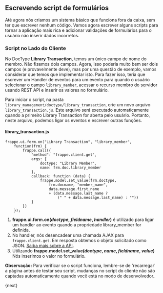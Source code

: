 <!-- add-breadcrumbs -->
## Escrevendo script de formulários

Até agora nós criamos um sistema básico que funciona fora da caixa, sem ter que escrever nenhum código. Vamos agora escrever alguns scripts para tornar a aplicação mais rica e adicionar validações de formulários para o usuário não inserir dados incorretos.

### Script no Lado do Cliente

No DocType **Library Transaction**, temos um único campo de nome do membro. Não fizemos dois campos. Agora, isso poderia muito bem ser dois campos (e provavelmente deve), mas por uma questão de exemplo, vamos considerar que temos que implementar isto. Para fazer isso, teria que escrever um Handler de eventos para um evento para quando o usuário selecionar o campo `library_member`, acessar o recurso membro do servidor usando REST API e inserir os valores no formulário.

Para iniciar o script, na pasta `library_management/doctype/library_transaction`, crie um novo arquivo `library_transaction.js`. Este arquivo será executado automaticamente quando a primeiro Library Transaction for aberta pelo usuário. Portanto, neste arquivo, podemos ligar os eventos e escrever outras funções.

#### library_transaction.js

	frappe.ui.form.on("Library Transaction", "library_member",
		function(frm) {
			frappe.call({
				"method": "frappe.client.get",
				args: {
					doctype: "Library Member",
					name: frm.doc.library_member
				},
				callback: function (data) {
					frappe.model.set_value(frm.doctype,
						frm.docname, "member_name",
						data.message.first_name
						+ (data.message.last_name ?
							(" " + data.message.last_name) : ""))
				}
			})
		});

1. **frappe.ui.form.on(*doctype*, *fieldname*, *handler*)** é utilizado para ligar um handler ao evento quando a propriedade library_member for definida.
1. No handler, nós desencadear uma chamada AJAX para `frappe.client.get`. Em resposta obtemos o objeto solicitado como JSON. [Saiba mais sobre a API](/frappe/user/en/guides/integration/rest_api).
1. Utilizando **frappe.model.set_value(*doctype*, *name*, *fieldname*, *value*)** Nós inserimos o valor no formulário.

**Observação:** Para verificar se o script funciona, lembre-se de 'recarregar' a página antes de testar seu script. mudanças no script do cliente não são captadas automaticamente quando você está no modo de desenvolvedor..

{next}
